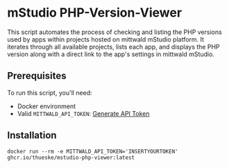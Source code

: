# mStudio PHP-Version-Viewer

This script automates the process of checking and listing the PHP versions used by apps within projects hosted on mittwald mStudio platform. It iterates through all available projects, lists each app, and displays the PHP version along with a direct link to the app's settings in mittwald mStudio.

## Prerequisites

To run this script, you'll need:

- Docker environment
- Valid `MITTWALD_API_TOKEN`: [Generate API Token](https://studio.mittwald.de/app/profile/api-tokens)

## Installation
`docker run --rm -e MITTWALD_API_TOKEN='INSERTYOURTOKEN' ghcr.io/thueske/mstudio-php-viewer:latest`